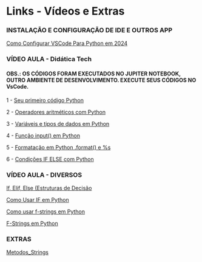 # Links - Vídeos e Extras


### INSTALAÇÃO E CONFIGURAÇÃO DE IDE E OUTROS APP
[Como Configurar VSCode Para Python em 2024](https://www.youtube.com/watch?v=BSjdcLzgfIw&t=10s)

### VÍDEO AULA - Didática Tech

#### OBS.: OS CÓDIGOS FORAM EXECUTADOS NO JUPITER NOTEBOOK, OUTRO AMBIENTE DE DESENVOLVIMENTO. EXECUTE SEUS CÓDIGOS NO VsCode.

1 - [Seu primeiro código Python](https://www.youtube.com/watch?v=-vpNfWtVufY&list=PLyqOvdQmGdTSEPnO0DKgHlkXb8x3cyglD&index=3)

2 - [Operadores aritméticos com Python](https://www.youtube.com/watch?v=g9B9K8Xt4A8&list=PLyqOvdQmGdTSEPnO0DKgHlkXb8x3cyglD&index=4)

3 - [Variáveis e tipos de dados em Python ](https://www.youtube.com/watch?v=Ns3gMxgXpVo&list=PLyqOvdQmGdTSEPnO0DKgHlkXb8x3cyglD&index=5)

4 - [Função input() em Python](https://www.youtube.com/watch?v=mMPhEcSAOu4&list=PLyqOvdQmGdTSEPnO0DKgHlkXb8x3cyglD&index=6)

5 - [Formatação em Python .format() e %s](https://www.youtube.com/watch?v=0o4VtdMhQN4&list=PLyqOvdQmGdTSEPnO0DKgHlkXb8x3cyglD&index=7)

6 - [Condições IF ELSE com Python](https://www.youtube.com/watch?v=gIysDGD_pvw&list=PLyqOvdQmGdTSEPnO0DKgHlkXb8x3cyglD&index=8)


### VÍDEO AULA - DIVERSOS

[If, Elif, Else (Estruturas de Decisão](https://www.youtube.com/watch?v=Yvo1lHk3QmA)

[Como Usar IF em Python](https://www.youtube.com/watch?v=w6M7eWFWZcc) 

[Como usar f-strings em Python ](https://www.youtube.com/watch?v=x-UsB5PzsX4)

[F-Strings em Python](https://www.youtube.com/watch?v=mwmxaW0Ay-I)




### EXTRAS

[Metodos_Strings](https://www.w3schools.com/python/python_strings_methods.asp)


